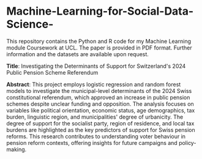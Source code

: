 # Machine-Learning-for-Social-Data-Science-
This repository contains the Python and R code for my Machine Learning module Coursework at UCL. The paper is provided in PDF format. Further information and the datasets are available upon request.


**Title**: Investigating the Determinants of Support for Switzerland's 2024 Public Pension Scheme Referendum

**Abstract**:
This project employs logistic regression and random forest models to investigate the municipal-level determinants of the 2024 Swiss constitutional referendum, which approved an increase in public pension schemes despite unclear funding and opposition. The analysis focuses on variables like political orientation, economic status, age demographics, tax burden, linguistic region, and municipalities' degree of urbanicity. The degree of support for the socialist party, region of residence, and local tax burdens are highlighted as the key predictors of support for Swiss pension reforms. This research contributes to understanding voter behaviour in pension reform contexts, offering insights for future campaigns and policy-making.
